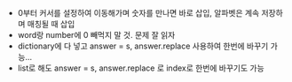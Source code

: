 - 0부터 커서를 설정하여 이동해가며 숫자를 만나면 바로 삽입, 알파벳은 계속 저장하며 매칭될 때 삽입
- word랑 number에 0 빼먹지 말 것. 문제 잘 읽자
- dictionary에 다 넣고 answer = s, answer.replace 사용하여 한번에 바꾸기 가능...
- list로 해도 answer = s, answer.replace 로 index로 한번에 바꾸기도 가능
